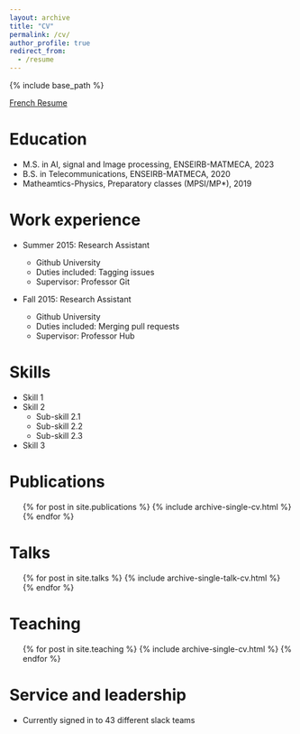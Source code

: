 ```yaml
---
layout: archive
title: "CV"
permalink: /cv/
author_profile: true
redirect_from:
  - /resume
---
```


{% include base_path %}

[French Resume](/Resumes/Cv_fr.pdf)

Education
======
* M.S. in AI, signal and Image processing, ENSEIRB-MATMECA, 2023
* B.S. in Telecommunications, ENSEIRB-MATMECA, 2020
* Matheamtics-Physics, Preparatory classes (MPSI/MP*), 2019

Work experience
======
* Summer 2015: Research Assistant
  * Github University
  * Duties included: Tagging issues
  * Supervisor: Professor Git

* Fall 2015: Research Assistant
  * Github University
  * Duties included: Merging pull requests
  * Supervisor: Professor Hub
  
Skills
======
* Skill 1
* Skill 2
  * Sub-skill 2.1
  * Sub-skill 2.2
  * Sub-skill 2.3
* Skill 3

Publications
======
  <ul>{% for post in site.publications %}
    {% include archive-single-cv.html %}
  {% endfor %}</ul>
  
Talks
======
  <ul>{% for post in site.talks %}
    {% include archive-single-talk-cv.html %}
  {% endfor %}</ul>
  
Teaching
======
  <ul>{% for post in site.teaching %}
    {% include archive-single-cv.html %}
  {% endfor %}</ul>
  
Service and leadership
======
* Currently signed in to 43 different slack teams
